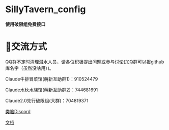 # SillyTavern_config

**使用破限组免费接口**



<h1>💬交流方式</h1>

QQ群不定时清理潜水人员，请各位积极提出问题或参与讨论(加Q群可以报github库名字（虽然没啥用）)。

Claude牛排冒菜馆(萌新互助群1)：910524479

Claude水秋水族馆(萌新互助群2)：744681691 

Claude2.0先行破限组(大群)：704819371

[类脑Discord](https://discord.gg/HWNkueX34q)

[文档](https://sqivg8d05rm.feishu.cn/docx/MgyodBPmGoTHOAxqT4nc8yAJnRd#VpGYdo1EDosjycxaB0bc9eiGnWQ)
